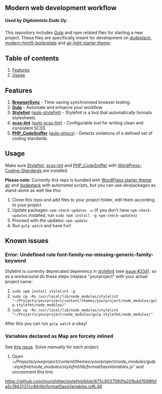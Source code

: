 ## Modern web development workflow
##### Used by Digitoimisto Dude Oy.

This repository includes [Gulp](http://gulpjs.com/) and npm related files for starting a new project. These files are specifically meant for development on [dudestack](https://github.com/digitoimistodude/dudestack), [modern-html5-boilerplate](https://github.com/digitoimistodude/modern-html5-boilerplate) and [air-light starter theme](https://github.com/digitoimistodude/air-light).

## Table of contents

1. [Features](#features)
2. [Usage](#usage)

## Features

1. **[BrowserSync](https://github.com/BrowserSync/browser-sync)** - Time-saving synchronised browser testing.
2. **[Gulp](https://github.com/gulpjs/gulp)** - Automate and enhance your workflow
3. **[Stylefmt](https://github.com/morishitter/stylefmt)** ([gulp-stylefmt](https://github.com/morishitter/gulp-stylefmt)) - Stylefmt is a tool that automatically formats stylesheets.
3. **[scss-lint](https://github.com/brigade/scss-lint)** ([gulp-scss-lint](https://github.com/juanfran/gulp-scss-lint)) - Configurable tool for writing clean and consistent SCSS
3. **[PHP_CodeSniffer](https://github.com/squizlabs/PHP_CodeSniffer)** ([gulp-phpcs](https://github.com/JustBlackBird/gulp-phpcs)) - Detects violations of a defined set of coding standards.

## Usage

Make sure [Stylefmt](https://github.com/morishitter/stylefmt), [scss-lint](https://github.com/brigade/scss-lint) and [PHP_CodeSniffer](https://github.com/squizlabs/PHP_CodeSniffer) with [WordPress-Coding-Standards](https://github.com/WordPress-Coding-Standards/WordPress-Coding-Standards) are installed.

**Please note:** Currently this repo is bundled with [WordPress starter theme air](https://github.com/digitoimistodude/air) and [dudestack](https://github.com/digitoimistodude/dudestack) with automated scripts, but you can use devpackages as stand-alone as well like this:

1. Clone this repo and add files to your project folder, edit them according to your project
2. Update packages: `npm-check-updates -u` (if you don't have `npm-check-updates` installed, run `sudo npm install -g npm-check-updates`)
3. Proceed with the updates: `npm update`
4. Run `gulp watch` and have fun!

## Known issues

### Error: Undefined rule font-family-no-missing-generic-family-keyword

Stylelint is currently deprecated depenency in [stylefmt](https://github.com/morishitter/stylefmt) (see [issue #334](https://github.com/morishitter/stylefmt/issues/334#issuecomment-436552167)), so as a workaround do these steps (replace "yourproject" with your actual project name:

1. `sudo npm install stylelint -g`
2. `sudo cp -Rv /usr/local/lib/node_modules/stylelint "~/Projects/yourproject/content/themes/yourproject/node_modules/gulp-stylefmt/node_modules/"`
3. `sudo cp -Rv /usr/local/lib/node_modules/stylelint "~/Projects/yourproject/node_modules/gulp-stylefmt/node_modules/"`

After this you can run `gulp watch` a-okay!

### Variables declared as Map are forcely inlined

See [this issue](https://github.com/morishitter/stylefmt/issues/331). Solve manually for each project:

1. Open *~/Projects/yourproject/content/themes/yourproject/node_modules/gulp-stylefmt/node_modules/stylefmt/lib/formatSassVariables.js"* and uncomment this line:

https://github.com/morishitter/stylefmt/blob/875c9037590fa201bdd7698fbfa5c1943137cc86/lib/formatSassVariables.js#L46
